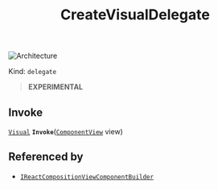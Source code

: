 ﻿---
id: CreateVisualDelegate
title: CreateVisualDelegate
---

![Architecture](https://img.shields.io/badge/architecture-new_only-blue)

Kind: `delegate`

> **EXPERIMENTAL**

## Invoke
[`Visual`](https://learn.microsoft.com/windows/windows-app-sdk/api/winrt/Microsoft.UI.Composition.Visual) **`Invoke`**([`ComponentView`](ComponentView) view)

## Referenced by
- [`IReactCompositionViewComponentBuilder`](IReactCompositionViewComponentBuilder)

